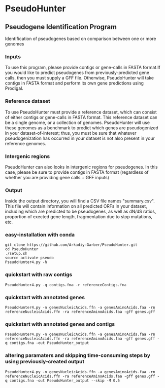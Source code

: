 # PseudoHunter
## Pseudogene Identification Program 
Identification of pseudogenes based on comparison between one or more genomes

### Inputs
To use this program, please provide contigs or gene-calls in FASTA format.If you would like to predict pseudogenes from previously-predicted gene calls, then you must supply a GFF file. Otherwise, PseudoHunter will take contigs in FASTA format and perform its own gene predictions using Prodigal.

### Reference dataset
To use PseudoHunter must provide a reference dataset, which can consist of either contigs or gene-calls in FASTA format. This reference dataset can be a single genome, or a collection of genomes. PseudoHunter will use these genomes as a benchmark to predict which genes are pseudogenized in your dataset-of-interest; thus, you must be sure that whatever pseudogenization has occurred in your dataset is not also present in your reference genomes.

### Intergenic regions
PseudoHunter can also looks in intergenic regions for pseudogenes. In this case, please be sure to provide contigs in FASTA format (regardless of whether you are providing gene calls + GFF inputs)

### Output
Inside the output directory, you will find a CSV file names "summary.csv". This file will contain information on all predicted ORFs in your dataset, including which are predicted to be pseudogenes, as well as dN/dS ratios, proportion of exected gene length, fragmentation due to stop mutations, etc.


### easy-installation with conda
    git clone https://github.com/Arkadiy-Garber/PseudoHunter.git
    cd PseudoHunter
    ./setup.sh
    source activate pseudo
    PseudoHunter4.py -h

### quickstart with raw contigs
    PseudoHunter4.py -q contigs.fna -r referenceContigs.fna

### quickstart with annotated genes
    PseudoHunter4.py -n genesNucleicAcids.ffn -a genesAminoAcids.faa -rn referenceNucleicAcids.ffn -ra referenceAminoAcids.faa -gff genes.gff
    
### quickstart with annotated genes and contigs
    PseudoHunter4.py -n genesNucleicAcids.ffn -a genesAminoAcids.faa -rn referenceNucleicAcids.ffn -ra referenceAminoAcids.faa -gff genes.gff -q contigs.fna -out PseudoHunter_output

### altering paramaters and skipping time-consuming steps by using previously-created output
    PseudoHunter4.py -n genesNucleicAcids.ffn -a genesAminoAcids.faa -rn referenceNucleicAcids.ffn -ra referenceAminoAcids.faa -gff genes.gff -q contigs.fna -out PseudoHunter_output --skip -M 0.5

